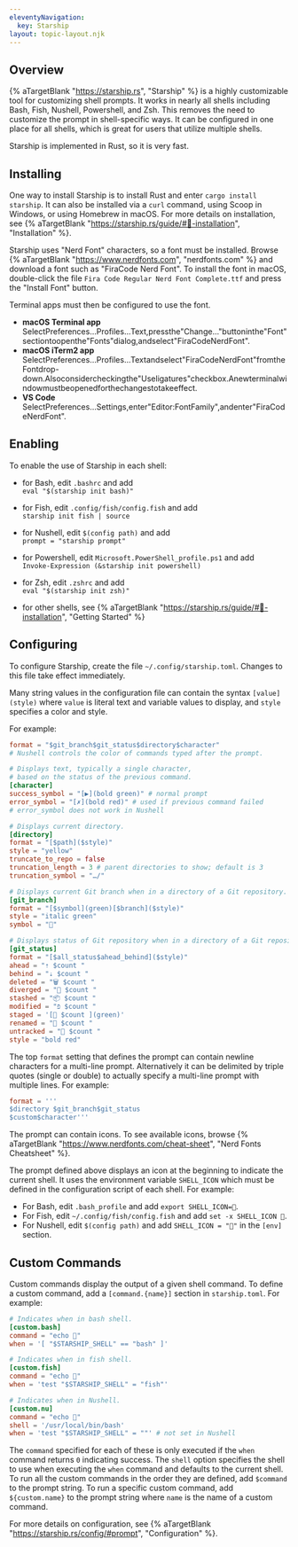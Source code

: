 ```yaml
---
eleventyNavigation:
  key: Starship
layout: topic-layout.njk
---
```


## Overview

{% aTargetBlank "https://starship.rs", "Starship" %}
is a highly customizable tool for customizing shell prompts.
It works in nearly all shells including Bash, Fish, Nushell, Powershell, and Zsh.
This removes the need to customize the prompt in shell-specific ways.
It can be configured in one place for all shells,
which is great for users that utilize multiple shells.

Starship is implemented in Rust, so it is very fast.

## Installing

One way to install Starship is to install Rust
and enter `cargo install starship`.
It can also be installed via a `curl` command,
using Scoop in Windows, or using Homebrew in macOS.
For more details on installation, see {% aTargetBlank
"https://starship.rs/guide/#🚀-installation", "Installation" %}.

Starship uses "Nerd Font" characters, so a font must be installed.
Browse {% aTargetBlank "https://www.nerdfonts.com", "nerdfonts.com" %}
and download a font such as "FiraCode Nerd Font".
To install the font in macOS, double-click the file
`Fira Code Regular Nerd Font Complete.ttf`
and press the "Install Font" button.

Terminal apps must then be configured to use the font.

- <b>macOS Terminal app</b>  
  SelectPreferences...Profiles...Text,pressthe"Change..."buttoninthe"Font"sectiontoopenthe"Fonts"dialog,andselect"FiraCodeNerdFont".
- <b>macOS iTerm2 app</b>  
  SelectPreferences...Profiles...Textandselect"FiraCodeNerdFont"fromtheFontdrop-down.Alsoconsidercheckingthe"Useligatures"checkbox.Anewterminalwindowmustbeopenedforthechangestotakeeffect.
- <b>VS Code</b>  
  SelectPreferences...Settings,enter"Editor:FontFamily",andenter"FiraCodeNerdFont".

## Enabling

To enable the use of Starship in each shell:

- for Bash, edit `.bashrc` and add  
  `eval "$(starship init bash)"`

- for Fish, edit `.config/fish/config.fish` and add  
  `starship init fish | source`

- for Nushell, edit `$(config path)` and add  
  `prompt = "starship prompt"`

- for Powershell, edit `Microsoft.PowerShell_profile.ps1` and add  
  `Invoke-Expression (&starship init powershell)`

- for Zsh, edit `.zshrc` and add  
  `eval "$(starship init zsh)"`

- for other shells, see {% aTargetBlank
  "https://starship.rs/guide/#🚀-installation", "Getting Started" %}

## Configuring

To configure Starship, create the file `~/.config/starship.toml`.
Changes to this file take effect immediately.

Many string values in the configuration file can contain the syntax
`[value](style)` where `value` is literal text and variable values to display,
and `style` specifies a color and style.

For example:

```toml
format = "$git_branch$git_status$directory$character"
# Nushell controls the color of commands typed after the prompt.

# Displays text, typically a single character,
# based on the status of the previous command.
[character]
success_symbol = "[▶](bold green)" # normal prompt
error_symbol = "[✗](bold red)" # used if previous command failed
# error_symbol does not work in Nushell

# Displays current directory.
[directory]
format = "[$path]($style)"
style = "yellow"
truncate_to_repo = false
truncation_length = 3 # parent directories to show; default is 3
truncation_symbol = "…/"

# Displays current Git branch when in a directory of a Git repository.
[git_branch]
format = "[$symbol](green)[$branch]($style)"
style = "italic green"
symbol = ""

# Displays status of Git repository when in a directory of a Git repository.
[git_status]
format = "[$all_status$ahead_behind]($style)"
ahead = "⇡ $count "
behind = "⇣ $count "
deleted = "🗑 $count "
diverged = " $count "
stashed = "📦 $count "
modified = "פֿ $count "
staged = '[ $count ](green)'
renamed = " $count "
untracked = "🤷 ‍$count "
style = "bold red"
```

The top `format` setting that defines the prompt
can contain newline characters for a multi-line prompt.
Alternatively it can be delimited by triple quotes (single or double)
to actually specify a multi-line prompt with multiple lines.
For example:

```toml
format = '''
$directory $git_branch$git_status
$custom$character'''
```

The prompt can contain icons.
To see available icons, browse {% aTargetBlank
"https://www.nerdfonts.com/cheat-sheet", "Nerd Fonts Cheatsheet" %}.

The prompt defined above displays an icon at the beginning
to indicate the current shell.
It uses the environment variable `SHELL_ICON` which
must be defined in the configuration script of each shell.
For example:

- For Bash, edit `.bash_profile` and add `export SHELL_ICON=🚀`.
- For Fish, edit `~/.config/fish/config.fish` and add `set -x SHELL_ICON 🐠`.
- For Nushell, edit `$(config path)` and add `SHELL_ICON = "🦀"`
  in the `[env]` section.

## Custom Commands

Custom commands display the output of a given shell command.
To define a custom command, add a `[command.{name}]` section in `starship.toml`.
For example:

```toml
# Indicates when in bash shell.
[custom.bash]
command = "echo 🚀"
when = '[ "$STARSHIP_SHELL" == "bash" ]'

# Indicates when in fish shell.
[custom.fish]
command = "echo 🐠"
when = 'test "$STARSHIP_SHELL" = "fish"'

# Indicates when in Nushell.
[custom.nu]
command = "echo 🦀"
shell = '/usr/local/bin/bash'
when = 'test "$STARSHIP_SHELL" = ""' # not set in Nushell
```

The `command` specified for each of these is only executed
if the `when` command returns `0` indicating success.
The `shell` option specifies the shell to use when executing the `when` command
and defaults to the current shell.
To run all the custom commands in the order they are defined,
add `$command` to the prompt string.
To run a specific custom command, add `${custom.name}` to the prompt string
where `name` is the name of a custom command.

For more details on configuration, see {% aTargetBlank
"https://starship.rs/config/#prompt", "Configuration" %}.
